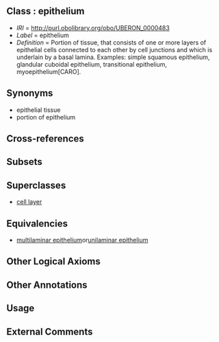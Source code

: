 
## Class : epithelium

 * *IRI* = http://purl.obolibrary.org/obo/UBERON_0000483
 * *Label* = epithelium
 * *Definition* = Portion of tissue, that consists of one or more layers of epithelial cells connected to each other by cell junctions and which is underlain by a basal lamina. Examples: simple squamous epithelium, glandular cuboidal epithelium, transitional epithelium, myoepithelium[CARO].

## Synonyms

 * epithelial tissue
 * portion of epithelium

## Cross-references


## Subsets


## Superclasses

 * [cell layer](../../UBERON/19/UBERON_0000119.md)

## Equivalencies

 * [multilaminar epithelium](../../UBERON/86/UBERON_0000486.md)or[unilaminar epithelium](../../UBERON/90/UBERON_0000490.md)

## Other Logical Axioms


## Other Annotations


## Usage


## External Comments


